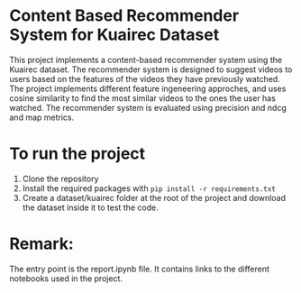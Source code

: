 # Content Based Recommender System for Kuairec Dataset
This project implements a content-based recommender system using the Kuairec dataset. The recommender system is designed to suggest videos to users based on the features of the videos they have previously watched. The project implements different feature ingeneering approches, and uses cosine similarity to find the most similar videos to the ones the user has watched. The recommender system is evaluated using precision and ndcg and map metrics.

# To run the project
1. Clone the repository
2. Install the required packages with `pip install -r requirements.txt`
3. Create a dataset/kuairec folder at the root of the project and download the dataset inside it to test the code.

# Remark:
The entry point is the report.ipynb file. It contains links to the different notebooks used in the project.
